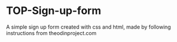 # TOP-Sign-up-form
A simple sign up form created with css and html, made by following instructions from theodinproject.com
